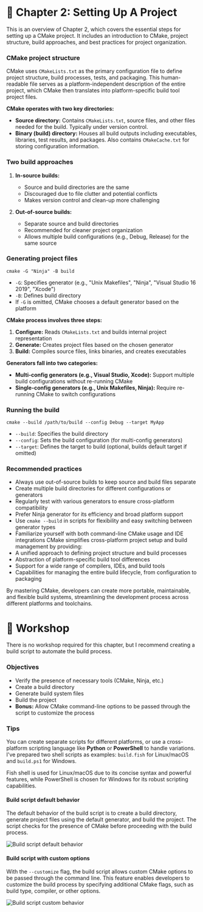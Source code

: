 # 📖 Chapter 2: Setting Up A Project

This is an overview of Chapter 2, which covers the essential steps for setting up a CMake project. It includes an introduction to CMake, project structure, build approaches, and best practices for project organization.

### CMake project structure

CMake uses `CMakeLists.txt` as the primary configuration file to define project structure, build processes, tests, and packaging. This human-readable file serves as a platform-independent description of the entire project, which CMake then translates into platform-specific build tool project files.

**CMake operates with two key directories:**

- **Source directory:** Contains `CMakeLists.txt`, source files, and other files needed for the build. Typically under version control.
- **Binary (build) directory:** Houses all build outputs including executables, libraries, test results, and packages. Also contains `CMakeCache.txt` for storing configuration information.

### Two build approaches

1. **In-source builds:**

   - Source and build directories are the same
   - Discouraged due to file clutter and potential conflicts
   - Makes version control and clean-up more challenging

2. **Out-of-source builds:**

   - Separate source and build directories
   - Recommended for cleaner project organization
   - Allows multiple build configurations (e.g., Debug, Release) for the same source

### Generating project files

```shell
cmake -G "Ninja" -B build
```

- `-G`: Specifies generator (e.g., "Unix Makefiles", "Ninja", "Visual Studio 16 2019", "Xcode")
- `-B`: Defines build directory
- If `-G` is omitted, CMake chooses a default generator based on the platform

**CMake process involves three steps:**

1. **Configure:** Reads `CMakeLists.txt` and builds internal project representation
2. **Generate:** Creates project files based on the chosen generator
3. **Build:** Compiles source files, links binaries, and creates executables

**Generators fall into two categories:**

- **Multi-config generators (e.g., Visual Studio, Xcode):** Support multiple build configurations without re-running CMake
- **Single-config generators (e.g., Unix Makefiles, Ninja):** Require re-running CMake to switch configurations

### Running the build

```shell
cmake --build /path/to/build --config Debug --target MyApp
```

- `--build`: Specifies the build directory
- `--config`: Sets the build configuration (for multi-config generators)
- `--target`: Defines the target to build (optional, builds default target if omitted)

### Recommended practices

- Always use out-of-source builds to keep source and build files separate
- Create multiple build directories for different configurations or generators
- Regularly test with various generators to ensure cross-platform compatibility
- Prefer Ninja generator for its efficiency and broad platform support
- Use `cmake --build` in scripts for flexibility and easy switching between generator types
- Familiarize yourself with both command-line CMake usage and IDE integrations
  CMake simplifies cross-platform project setup and build management by providing:
- A unified approach to defining project structure and build processes
- Abstraction of platform-specific build tool differences
- Support for a wide range of compilers, IDEs, and build tools
- Capabilities for managing the entire build lifecycle, from configuration to packaging

By mastering CMake, developers can create more portable, maintainable, and flexible build systems, streamlining the development process across different platforms and toolchains.

# 🎯 Workshop

There is no workshop required for this chapter, but I recommend creating a build script to automate the build process.

### Objectives

- Verify the presence of necessary tools (CMake, Ninja, etc.)
- Create a build directory
- Generate build system files
- Build the project
- **Bonus:** Allow CMake command-line options to be passed through the script to customize the process

### Tips

You can create separate scripts for different platforms, or use a cross-platform scripting language like **Python** or **PowerShell** to handle variations. I've prepared two shell scripts as examples: `build.fish` for Linux/macOS and `build.ps1` for Windows.

Fish shell is used for Linux/macOS due to its concise syntax and powerful features, while PowerShell is chosen for Windows for its robust scripting capabilities.

#### Build script default behavior

The default behavior of the build script is to create a build directory, generate project files using the default generator, and build the project. The script checks for the presence of CMake before proceeding with the build process.

![Build script default behavior](docs/build-script-default.png)

#### Build script with custom options

With the `--customize` flag, the build script allows custom CMake options to be passed through the command line. This feature enables developers to customize the build process by specifying additional CMake flags, such as build type, compiler, or other options.

![Build script custom behavior](docs/build-script-custom.png)
